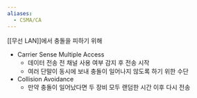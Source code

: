 ```yaml
---
aliases:
  - CSMA/CA
---
```

[[무선 LAN]]에서 충돌을 피하기 위해 
- Carrier Sense Multiple Access
	- 데이터 전송 전 채널 사용 여부 감지 후 전송 시작
	- 여러 단말이 동시에 보내 충돌이 일어나지 않도록 하기 위한 수단
- Collision Avoidance
	- 만약 충돌이 일어났다면 두 장비 모두 랜덤한 시간 이후 다시 전송
